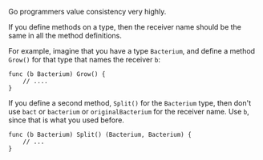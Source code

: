 Go programmers value consistency very highly.

If you define methods on a type, then the receiver name should be
the same in all the method definitions.

For example, imagine that you have a type `Bacterium`, and define a method `Grow()` for that type that
names the receiver `b`:

```
func (b Bacterium) Grow() {
	// ....
}
```

If you define a second method, `Split()` for the `Bacterium` type, then don't use
`bact` or `bacterium` or `originalBacterium` for the receiver name. Use `b`, since
that is what you used before.

```
func (b Bacterium) Split() (Bacterium, Bacterium) {
	// ...
}
```


